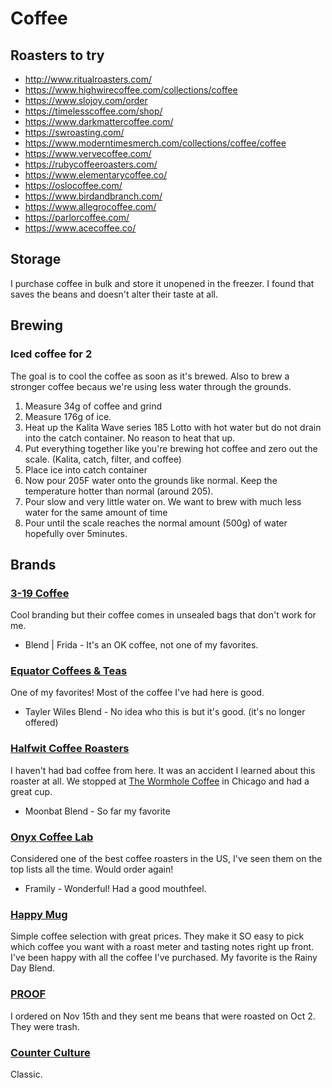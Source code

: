 # Coffee

## Roasters to try
* http://www.ritualroasters.com/
* https://www.highwirecoffee.com/collections/coffee
* https://www.slojoy.com/order
* https://timelesscoffee.com/shop/
* https://www.darkmattercoffee.com/
* https://swroasting.com/
* https://www.moderntimesmerch.com/collections/coffee/coffee
* https://www.vervecoffee.com/
* https://rubycoffeeroasters.com/
* https://www.elementarycoffee.co/
* https://oslocoffee.com/
* https://www.birdandbranch.com/
* https://www.allegrocoffee.com/
* https://parlorcoffee.com/
* https://www.acecoffee.co/

## Storage
I purchase coffee in bulk and store it unopened in the freezer. I found that saves the beans and doesn't
alter their taste at all.

## Brewing

### Iced coffee for 2

The goal is to cool the coffee as soon as it's brewed. Also to brew a stronger coffee becaus we're using less water through the grounds.

1. Measure 34g of coffee and grind
1. Measure 176g of ice.
1. Heat up the Kalita Wave series 185 Lotto with hot water but do not drain into the catch container. No reason to heat that up. 
1. Put everything together like you're brewing hot coffee and zero out the scale. (Kalita, catch, filter, and coffee)
1. Place ice into catch container
1. Now pour 205F water onto the grounds like normal. Keep the temperature hotter than normal (around 205).
1. Pour slow and very little water on. We want to brew with much less water for the same amount of time
1. Pour until the scale reaches the normal amount (500g) of water hopefully over 5minutes.

## Brands

### [3-19 Coffee](https://319coffee.com/)
Cool branding but their coffee comes in unsealed bags that don't work for me.

* Blend | Frida - It's an OK coffee, not one of my favorites.

### [Equator Coffees & Teas](https://www.equatorcoffees.com/)
One of my favorites! Most of the coffee I've had here is good.

* Tayler Wiles Blend - No idea who this is but it's good. (it's no longer offered)

### [Halfwit Coffee Roasters](https://www.halfwitcoffee.com/)
I haven't had bad coffee from here. It was an accident I learned about this roaster at all. We
stopped at [The Wormhole Coffee](http://www.thewormhole.us/) in Chicago and had a great cup.

* Moonbat Blend - So far my favorite

### [Onyx Coffee Lab](https://onyxcoffeelab.com/)
Considered one of the best coffee roasters in the US, I've seen them on the top lists all
the time. Would order again!

* Framily - Wonderful! Had a good mouthfeel.

### [Happy Mug](https://happymugcoffee.com/)
Simple coffee selection with great prices. They make it SO easy to pick which coffee you want with a roast meter and tasting notes right up front. I've been happy with all the coffee I've purchased. My favorite is the Rainy Day Blend.

### [PROOF](https://shop.proof.coffee/)
I ordered on Nov 15th and they sent me beans that were roasted on Oct 2. They were trash.

### [Counter Culture](https://counterculturecoffee.com/)
Classic.
